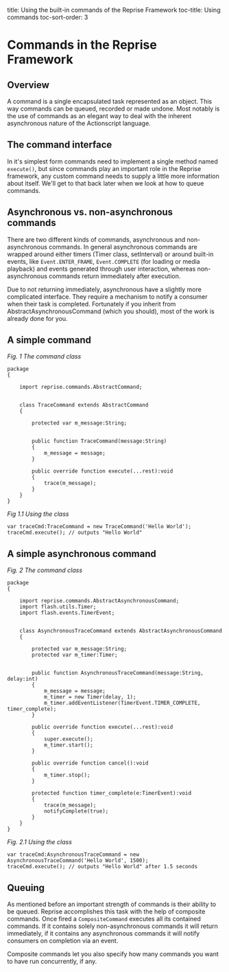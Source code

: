 title: Using the built-in commands of the Reprise Framework
toc-title: Using commands
toc-sort-order: 3

# Commands in the Reprise Framework

## Overview

A command is a single encapsulated task represented as an object. This way commands can be queued, recorded or made undone. Most notably is the use of commands as an elegant way to deal with the inherent asynchronous nature of the Actionscript language.

## The command interface

In it's simplest form commands need to implement a single method named `execute()`, but since commands play an important role in the Reprise framework, any custom command needs to supply a little more information about itself. We'll get to that back later when we look at how to queue commands.

## Asynchronous vs. non-asynchronous commands

There are two different kinds of commands, asynchronous and non-asynchronous commands. In general asynchronous commands are wrapped around either timers (Timer class, setInterval) or around built-in events, like `Event.ENTER_FRAME`, `Event.COMPLETE` (for loading or media playback) and events generated through user interaction, whereas non-asynchronous commands return immediately after execution.

Due to not returning immediately, asynchronous have a slightly more complicated interface. They require a mechanism to notify a consumer when their task is completed. Fortunately if you inherit from AbstractAsynchronousCommand (which you should), most of the work is already done for you.

## A simple command

_Fig. 1 The command class_

	package
	{
		
		import reprise.commands.AbstractCommand;
		
		
		class TraceCommand extends AbstractCommand
		{
			
			protected var m_message:String;
			
			
			public function TraceCommand(message:String)
			{
				m_message = message;
			}
			
			public override function execute(...rest):void
			{
				trace(m_message);
			}
		}
	}

_Fig 1.1 Using the class_

	var traceCmd:TraceCommand = new TraceCommand('Hello World');
	traceCmd.execute(); // outputs "Hello World"

## A simple asynchronous command

_Fig. 2 The command class_

	package
	{
		
		import reprise.commands.AbstractAsynchronousCommand;
		import flash.utils.Timer;
		import flash.events.TimerEvent;
		
		
		class AsynchronousTraceCommand extends AbstractAsynchronousCommand
		{
			
			protected var m_message:String;
			protected var m_timer:Timer;
			
			
			public function AsynchronousTraceCommand(message:String, delay:int)
			{
				m_message = message;
				m_timer = new Timer(delay, 1);
				m_timer.addEventListener(TimerEvent.TIMER_COMPLETE, timer_complete);
			}
			
			public override function execute(...rest):void
			{
				super.execute();
				m_timer.start();
			}
			
			public override function cancel():void
			{
				m_timer.stop();
			}
			
			protected function timer_complete(e:TimerEvent):void
			{
				trace(m_message);
				notifyComplete(true);
			}
		}
	}

_Fig. 2.1 Using the class_

	var traceCmd:AsynchronousTraceCommand = new AsynchronousTraceCommand('Hello World', 1500);
	traceCmd.execute(); // outputs "Hello World" after 1.5 seconds

## Queuing

As mentioned before an important strength of commands is their ability to be queued. Reprise accomplishes this task with the help of composite commands. Once fired a `CompositeCommand` executes all its contained commands. If it contains solely non-asynchronous commands it will return immediately, if it contains any asynchronous commands it will notify consumers on completion via an event. 

Composite commands let you also specify how many commands you want to have run concurrently, if any.